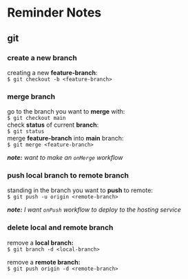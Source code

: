 # Reminder Notes

## git
### create a new branch
creating a new **feature-branch**:    
`$ git checkout -b <feature-branch>`  

### merge branch
go to the branch you want to **merge** with:  
`$ git checkout main`    
check **status** of current **branch**:   
`$ git status`  
merge **feature-branch** into **main** branch:  
`$ git merge <feature-branch>`  

_**note:** want to make an `onMerge` workflow_  

### push local branch to remote branch
standing in the branch you want to **push** to remote:    
`$ git push -u origin <remote-branch>`    

_**note:** I want `onPush` workflow to deploy to the hosting service_      

### delete local and remote branch
remove a **local branch:**    
`$ git branch -d <local-branch>`    

remove a **remote branch:**    
`$ git push origin -d <remote-branch>`